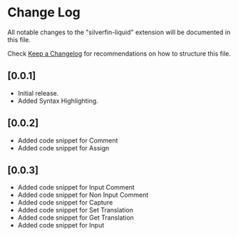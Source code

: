 # Change Log

All notable changes to the "silverfin-liquid" extension will be documented in this file.

Check [Keep a Changelog](http://keepachangelog.com/) for recommendations on how to structure this file.

## [0.0.1]

- Initial release.
- Added Syntax Highlighting.

## [0.0.2]

- Added code snippet for Comment
- Added code snippet for Assign

## [0.0.3]

- Added code snippet for Input Comment
- Added code snippet for Non Input Comment
- Added code snippet for Capture
- Added code snippet for Set Translation
- Added code snippet for Get Translation
- Added code snippet for Input
